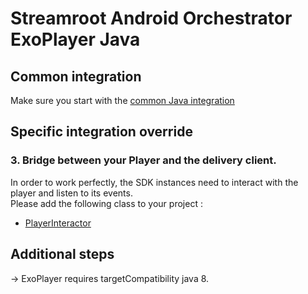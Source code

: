 # Streamroot Android Orchestrator ExoPlayer Java

## Common integration

Make sure you start with the [common Java integration](https://github.com/streamroot/streamroot-samples/blob/master/orchestrator/android/README.kt)

## Specific integration override

### 3. Bridge between your Player and the delivery client.

In order to work perfectly, the SDK instances need to interact with the player and listen to its events.  
Please add the following class to your project :

- [PlayerInteractor](https://github.com/streamroot/streamroot-samples/blob/master/orchestrator/android/ExoPlayer-Java/app/src/main/java/io/streamroot/lumen/delivery/client/samples/orchestrator/exoplayer/ExoPlayerInteractor.java)

## Additional steps

-> ExoPlayer requires targetCompatibility java 8.